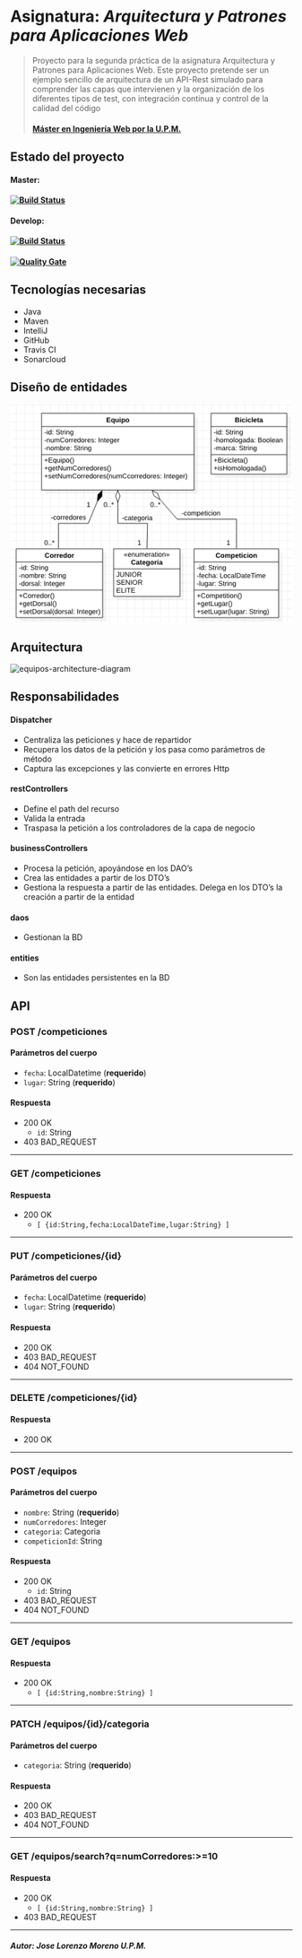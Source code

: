 # Asignatura: *Arquitectura y Patrones para Aplicaciones Web*
> Proyecto para la segunda práctica de la asignatura Arquitectura y Patrones para Aplicaciones Web.
> Este proyecto pretende ser un ejemplo sencillo de arquitectura de un API-Rest simulado para comprender las capas que intervienen y la organización de los diferentes tipos de test, con integración continua y control de la calidad del código
> #### [Máster en Ingeniería Web por la U.P.M.](http://miw.etsisi.upm.es)

## Estado del proyecto

#### Master: 
#### [![Build Status](https://travis-ci.org/jolomoreno/APAW.ECP2.JoseLorenzoMoreno.svg?branch=master)](https://travis-ci.org/jolomoreno/APAW.ECP2.JoseLorenzoMoreno)

#### Develop:
#### [![Build Status](https://travis-ci.org/jolomoreno/APAW.ECP2.JoseLorenzoMoreno.svg?branch=develop)](https://travis-ci.org/jolomoreno/APAW.ECP2.JoseLorenzoMoreno)

#### [![Quality Gate](https://sonarcloud.io/api/project_badges/measure?project=jolomoreno_APAW.ECP2.JoseLorenzoMoreno&metric=alert_status)](https://sonarcloud.io/dashboard?id=jolomoreno_APAW.ECP2.JoseLorenzoMoreno)

## Tecnologías necesarias
* Java
* Maven
* IntelliJ
* GitHub
* Travis CI
* Sonarcloud

## Diseño de entidades
![equipos-entities-diagram](https://github.com/jolomoreno/APAW.ECP2.JoseLorenzoMoreno/blob/master/docs/APAW.ECP2.JoseLorenzoMoreno.png)

## Arquitectura
![equipos-architecture-diagram](https://github.com/miw-upm/APAW-themes-layers/blob/develop/docs/themes-architecture-diagram.png)

## Responsabilidades
#### Dispatcher
* Centraliza las peticiones y hace de repartidor
* Recupera los datos de la petición y los pasa como parámetros de método
* Captura las excepciones y las convierte en errores Http
#### restControllers
* Define el path del recurso
* Valida la entrada
* Traspasa la petición a los controladores de la capa de negocio
#### businessControllers
* Procesa la petición, apoyándose en los DAO’s
* Crea las entidades a partir de los DTO’s
* Gestiona la respuesta a partir de las entidades. Delega en los DTO’s la creación a partir de la entidad
#### daos
* Gestionan la BD
#### entities
* Son las entidades persistentes en la BD

## API
### POST /competiciones
#### Parámetros del cuerpo
- `fecha`: LocalDatetime (**requerido**)
- `lugar`: String (**requerido**)
#### Respuesta
- 200 OK 
  - `id`: String
- 403 BAD_REQUEST
---
### GET /competiciones
#### Respuesta
- 200 OK 
  - `[ {id:String,fecha:LocalDateTime,lugar:String} ]`
---
### PUT /competiciones/{id}
#### Parámetros del cuerpo
- `fecha`: LocalDatetime (**requerido**)
- `lugar`: String (**requerido**)
#### Respuesta
- 200 OK 
- 403 BAD_REQUEST
- 404 NOT_FOUND
---
### DELETE /competiciones/{id}
#### Respuesta
- 200 OK 
---
### POST /equipos
#### Parámetros del cuerpo
- `nombre`: String (**requerido**)
- `numCorredores`: Integer
- `categoria`: Categoria
- `competicionId`: String
#### Respuesta
- 200 OK 
  - `id`: String
- 403 BAD_REQUEST
- 404 NOT_FOUND
---
### GET /equipos
#### Respuesta
- 200 OK 
  - `[ {id:String,nombre:String} ]`
---
### PATCH /equipos/{id}/categoria
#### Parámetros del cuerpo
- `categoria`: String (**requerido**)
#### Respuesta
- 200 OK 
- 403 BAD_REQUEST
- 404 NOT_FOUND
---
### GET /equipos/search?q=numCorredores:>=10
#### Respuesta
- 200 OK
  - `[ {id:String,nombre:String} ]`
- 403 BAD_REQUEST
---
##### Autor: Jose Lorenzo Moreno U.P.M.
